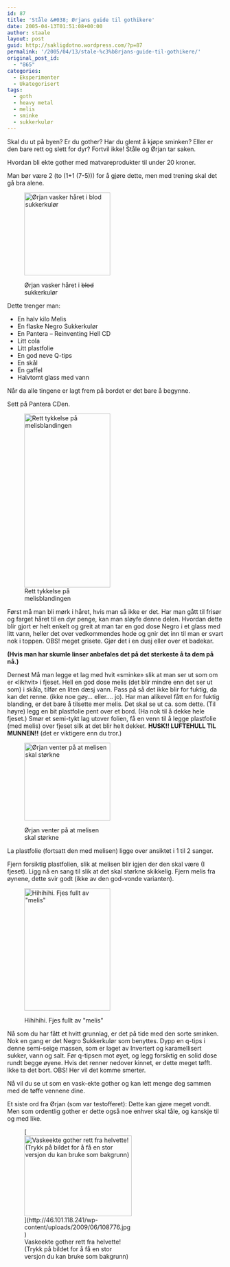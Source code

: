 ```yaml
---
id: 87
title: 'Ståle &#038; Ørjans guide til gothikere'
date: 2005-04-13T01:51:08+00:00
author: staale
layout: post
guid: http://sakligdotno.wordpress.com/?p=87
permalink: '/2005/04/13/stale-%c3%b8rjans-guide-til-gothikere/'
original_post_id:
  - "865"
categories:
  - Eksperimenter
  - Ukategorisert
tags:
  - goth
  - heavy metal
  - melis
  - sminke
  - sukkerkulør
---
```

Skal du ut på byen? Er du gother? Har du glemt å kjøpe sminken? Eller er den bare rett og slett for dyr? Fortvil ikke! Ståle og Ørjan tar saken.

Hvordan bli ekte gother med matvareprodukter til under 20 kroner.

Man bør være 2 (to (1+1 (7-5))) for å gjøre dette, men med trening skal det gå bra alene.<figure id="attachment_89" style="width: 200px" class="wp-caption alignright">

<img src="http://46.101.118.241/wp-content/uploads/2009/06/haret.gif" alt="Ørjan vasker håret i blod sukkerkulør" title="Håret" width="200" height="193" class="size-full wp-image-89" /><figcaption class="wp-caption-text">Ørjan vasker håret i <del>blod</del> sukkerkulør</figcaption></figure> 

Dette trenger man:

  * En halv kilo Melis
  * En flaske Negro Sukkerkulør
  * En Pantera &#8211; Reinventing Hell CD
  * Litt cola
  * Litt plastfolie
  * En god neve Q-tips
  * En skål
  * En gaffel
  * Halvtomt glass med vann

Når da alle tingene er lagt frem på bordet er det bare å begynne.
  
Sett på Pantera CDen.
  
<!--more-->


  
<figure id="attachment_92" style="width: 200px" class="wp-caption alignright"><img src="http://46.101.118.241/wp-content/uploads/2009/06/tykkelse.gif" alt="Rett tykkelse på melisblandingen" title="tykkelse" width="200" height="405" class="size-full wp-image-92" /><figcaption class="wp-caption-text">Rett tykkelse på melisblandingen</figcaption></figure>

Først må man bli mørk i håret, hvis man så ikke er det. Har man gått til frisør og farget håret til en dyr penge, kan man sløyfe denne delen. Hvordan dette blir gjort er helt enkelt og greit at man tar en god dose Negro i et glass med litt vann, heller det over vedkommendes hode og gnir det inn til man er svart nok i toppen. OBS! meget grisete. Gjør det i en dusj eller over et badekar.

**(Hvis man har skumle linser anbefales det på det sterkeste å ta dem på nå.)**

Dernest Må man legge et lag med hvit &laquo;sminke&raquo; slik at man ser ut som om er &laquo;likhvit&raquo; i fjeset. Hell en god dose melis (det blir mindre enn det ser ut som) i skåla, tilfør en liten dæsj vann. Pass på så det ikke blir for fuktig, da kan det renne. (ikke noe gøy&#8230; eller&#8230;. jo). Har man alikevel fått en for fuktig blanding, er det bare å tilsette mer melis. Det skal se ut ca. som dette. (Til høyre) legg en bit plastfolie pent over et bord. (Ha nok til å dekke hele fjeset.) Smør et semi-tykt lag utover folien, få en venn til å legge plastfolie (med melis) over fjeset silk at det blir helt dekket. **HUSK!! LUFTEHULL TIL MUNNEN!!** (det er viktigere enn du tror.) <figure id="attachment_95" style="width: 200px" class="wp-caption alignleft">

<img src="http://46.101.118.241/wp-content/uploads/2009/06/ligg.gif" alt="Ørjan venter på at melisen skal størkne" title="ligg" width="200" height="181" class="size-full wp-image-95" /><figcaption class="wp-caption-text">Ørjan venter på at melisen skal størkne</figcaption></figure> 

La plastfolie (fortsatt den med melisen) ligge over ansiktet i 1 til 2 sanger.

Fjern forsiktig plastfolien, slik at melisen blir igjen der den skal være (I fjeset). Ligg nå en sang til slik at det skal størkne skikkelig. Fjern melis fra øynene, dette svir godt (ikke av den god-vonde varianten).<figure id="attachment_97" style="width: 200px" class="wp-caption alignright">

<img src="http://46.101.118.241/wp-content/uploads/2009/06/utenplast.gif" alt="Hihihihi. Fjes fullt av &quot;melis&quot;" title="utenplast" width="200" height="285" class="size-full wp-image-97" /><figcaption class="wp-caption-text">Hihihihi. Fjes fullt av "melis"</figcaption></figure> 

Nå som du har fått et hvitt grunnlag, er det på tide med den sorte sminken. Nok en gang er det Negro Sukkerkulør som benyttes. Dypp en q-tips i denne semi-seige massen, som er laget av Invertert og karamellisert sukker, vann og salt. Før q-tipsen mot øyet, og legg forsiktig en solid dose rundt begge øyene. Hvis det renner nedover kinnet, er dette meget tøfft. Ikke ta det bort. OBS! Her vil det komme smerter.

Nå vil du se ut som en vask-ekte gother og kan lett menge deg sammen med de tøffe vennene dine.

Et siste ord fra Ørjan (som var testofferet): Dette kan gjøre meget vondt. Men som ordentlig gother er dette også noe enhver skal tåle, og kanskje til og med like.
  
<figure id="attachment_98" style="width: 250px" class="wp-caption aligncenter">[<img src="http://46.101.118.241/wp-content/uploads/2009/06/goth.gif" alt="Vaskeekte gother rett fra helvette! (Trykk på bildet for å få en stor versjon du kan bruke som bakgrunn)" title="goth" width="250" height="188" class="size-full wp-image-98" />](http://46.101.118.241/wp-content/uploads/2009/06/108776.jpg)<figcaption class="wp-caption-text">Vaskeekte gother rett fra helvette! (Trykk på bildet for å få en stor versjon du kan bruke som bakgrunn)</figcaption></figure>